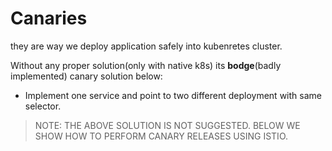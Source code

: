 # Canaries

they are way we deploy application safely into kubenretes cluster.

Without any proper solution(only with native k8s) its **bodge**(badly implemented) canary solution below:

- Implement one service and point to two different deployment with same selector.

>NOTE: THE ABOVE SOLUTION IS NOT SUGGESTED. BELOW WE SHOW HOW TO PERFORM CANARY RELEASES USING ISTIO.

